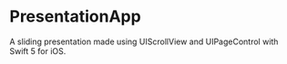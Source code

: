 # PresentationApp
A sliding presentation made using UIScrollView and UIPageControl with Swift 5 for iOS.
